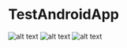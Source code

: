 # TestAndroidApp
![alt text](https://github.com/[username]/[reponame]/blob/[branch]/app/src/main/res/raw/image.jpg?raw=true)
![alt text](https://github.com/[username]/[reponame]/blob/[branch]/app/src/main/res/raw/image1.jpg?raw=true)
![alt text](https://github.com/[username]/[reponame]/blob/[branch]/app/src/main/res/raw/image.jpg?raw=true)
